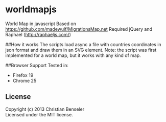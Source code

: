 worldmapjs
==========

World Map in javascript
Based on https://github.com/madewulf/MigrationsMap.net
Required jQuery and Raphael (http://raphaeljs.com/)

##How it works
The scripts load async a file with countries coordinates in json format and draw them in an SVG element.
Note: the script was first implemented for a world map, but it works with any kind of map.

##Browser Support
Tested in:
- Firefox 19
- Chrome 25

## License
Copyright (c) 2013 Christian Benseler  
Licensed under the MIT license.